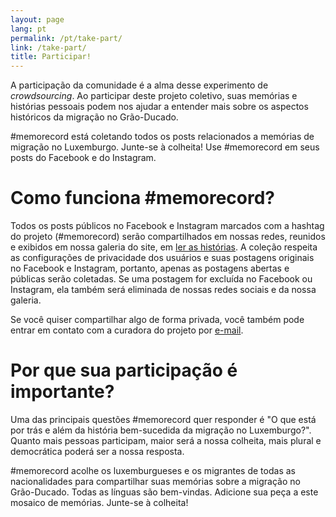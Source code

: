 ```yaml
---
layout: page
lang: pt
permalink: /pt/take-part/
link: /take-part/
title: Participar!
---
```


A participação da comunidade é a alma desse experimento de *crowdsourcing*. Ao participar deste projeto coletivo, suas memórias e histórias pessoais podem nos ajudar a entender mais sobre os aspectos históricos da migração no Grão-Ducado.

#memorecord está coletando todos os posts relacionados a memórias de migração no Luxemburgo. Junte-se à colheita! Use #memorecord em seus posts do Facebook e do Instagram.

<!-- more -->

# Como funciona #memorecord?

Todos os posts públicos no Facebook e Instagram marcados com a hashtag do projeto (#memorecord) serão compartilhados em nossas redes, reunidos e exibidos em nossa galeria do site, em [ler as histórias](https://memorecord.uni.lu/pt/stories/). A coleção respeita as configurações de privacidade dos usuários e suas postagens originais no Facebook e Instagram, portanto, apenas as postagens abertas e públicas serão coletadas. Se uma postagem for excluída no Facebook ou Instagram, ela também será eliminada de nossas redes sociais e da nossa galeria.

Se você quiser compartilhar algo de forma privada, você também pode entrar em contato com a curadora do projeto por [e-mail](mailto:memorecord@uni.lu).

# Por que sua participação é importante?

Uma das principais questões #memorecord quer responder é "O que está por trás e além da história bem-sucedida da migração no Luxemburgo?". Quanto mais pessoas participam, maior será a nossa colheita, mais plural e democrática poderá ser a nossa resposta.

#memorecord acolhe os luxemburgueses e os migrantes de todas as nacionalidades para compartilhar suas memórias sobre a migração no Grão-Ducado. Todas as línguas são bem-vindas. Adicione sua peça a este mosaico de memórias. Junte-se à colheita!

